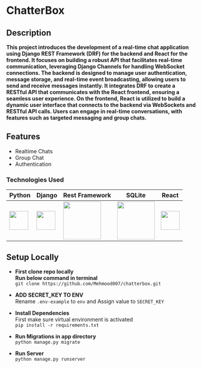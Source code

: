 # ChatterBox

## Description

**This project introduces the development of a real-time chat application using Django REST Framework (DRF) for the backend and React for the frontend. It focuses on building a robust API that facilitates real-time communication, leveraging Django Channels for handling WebSocket connections. The backend is designed to manage user authentication, message storage, and real-time event broadcasting, allowing users to send and receive messages instantly. It integrates DRF to create a RESTful API that communicates with the React frontend, ensuring a seamless user experience. On the frontend, React is utilized to build a dynamic user interface that connects to the backend via WebSockets and RESTful API calls. Users can engage in real-time conversations, with features such as targeted messaging and group chats.**

## Features

- Realtime Chats
- Group Chat  
- Authentication


### Technologies Used

| Python | Django | Rest Framework | SQLite | React |
|--------|--------|----------------|--------|--------|
| <img src="https://upload.wikimedia.org/wikipedia/commons/c/c3/Python-logo-notext.svg" width="50"> | <img src="https://upload.wikimedia.org/wikipedia/commons/7/75/Django_logo.svg" width="50"> | <img src="https://www.django-rest-framework.org/img/logo.png" width="100"> | <img src="https://www.sqlite.org/images/sqlite370_banner.gif" width="100"> | <img src="https://www.svgrepo.com/show/327388/logo-react.svg" width="50"> |



## Setup Locally
- **First clone repo locally**  
  **Run below command in terminal**  
  `git clone https://github.com/Mehmood007/chatterbox.git`  

-  **ADD SECRET_KEY TO ENV**  
  Rename `.env-example` to `env` and Assign value to `SECRET_KEY`  

- **Install Dependencies**  
  First make sure virtual environment is activated  
  `pip install -r requirements.txt`

- **Run Migrations in app directory**   
  `python manage.py migrate`

- **Run Server**  
  `python manage.py runserver`